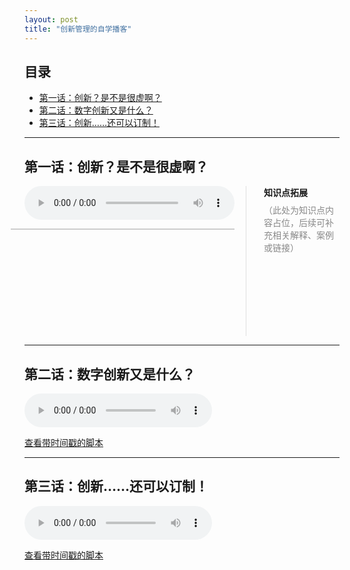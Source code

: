 ```yaml
---
layout: post
title: "创新管理的自学播客"
---
```


## 目录

- [第一话：创新？是不是很虚啊？](#ep1)
- [第二话：数字创新又是什么？](#ep2)
- [第三话：创新……还可以订制！](#ep3)

---

<h2 id="ep1">第一话：创新？是不是很虚啊？</h2>

<div style="display: flex; flex-direction: row; align-items: flex-start; width: 100%; box-sizing: border-box;">
  <!-- 左侧2/3：音频+字幕 -->
  <div style="width: 66.66%; display: flex; flex-direction: column; align-items: flex-end;">
    <div id="audio-player-ep1" style="width: 100%; display: flex; justify-content: flex-end;">
      <audio id="audio-ep1" controls style="width: 100%; max-width: 700px;">
        <source src="/class/assets/podcasts/innovation_ep1.wav" type="audio/wav">
        您的浏览器不支持 audio 元素。
      </audio>
    </div>
    <div id="lrc-container-ep1-wrap" style="width: 100%; max-width: 700px; max-height: 0; min-height: 0; overflow: hidden; border: 1px solid #ccc; padding: 0 10px; margin-top: 1em; background: #fafbfc; transition: max-height 0.5s, padding 0.5s;">
      <div id="lrc-container-ep1" style="width: 100%;">
        <ul id="lrc-list-ep1" style="margin:0; padding:0;"></ul>
      </div>
    </div>
  </div>
  <!-- 竖分隔符和右侧知识点区域 -->
  <div style="width: 33.33%; display: flex; flex-direction: row; align-items: stretch; min-height: 240px;">
    <div style="width: 1px; background: #e0e0e0; margin: 0 18px;"></div>
    <div style="flex: 1; padding-left: 10px;">
      <div style="font-weight: bold; margin-bottom: 8px;">知识点拓展</div>
      <div style="color: #888;">（此处为知识点内容占位，后续可补充相关解释、案例或链接）</div>
    </div>
  </div>
</div>
<script>
async function fetchLRC(url) {
  const res = await fetch(url);
  return await res.text();
}
function parseLRC(lrc) {
  const lines = lrc.split('\n');
  const result = [];
  const timeExp = /^(\d{2}):(\d{2})\s+/;
  for (let line of lines) {
    const match = timeExp.exec(line);
    if (match) {
      const min = parseInt(match[1]);
      const sec = parseInt(match[2]);
      const time = min * 60 + sec;
      const text = line.replace(timeExp, '').trim();
      result.push({ time, text });
    }
  }
  return result;
}
function renderLRC(lrcArr) {
  const ul = document.getElementById('lrc-list-ep1');
  ul.innerHTML = '';
  lrcArr.forEach((item, idx) => {
    const li = document.createElement('li');
    li.textContent = item.text;
    li.setAttribute('data-idx', idx);
    li.style.listStyle = 'none';
    ul.appendChild(li);
  });
}
function syncLRC(audio, lrcArr) {
  const ul = document.getElementById('lrc-list-ep1');
  audio.addEventListener('timeupdate', () => {
    const currentTime = audio.currentTime;
    let idx = 0;
    for (let i = 0; i < lrcArr.length; i++) {
      if (currentTime >= lrcArr[i].time) idx = i;
      else break;
    }
    ul.querySelectorAll('li').forEach(li => li.classList.remove('active'));
    const activeLi = ul.querySelector(`li[data-idx="${idx}"]`);
    if (activeLi) {
      activeLi.classList.add('active');
      activeLi.scrollIntoView({ behavior: 'smooth', block: 'center' });
    }
  });
}
(function() {
  const audio = document.getElementById('audio-ep1');
  const lrcWrap = document.getElementById('lrc-container-ep1-wrap');
  let lrcLoaded = false;
  audio.addEventListener('play', async () => {
    // 展开字幕框
    lrcWrap.style.maxHeight = '240px';
    lrcWrap.style.padding = '10px';
    // 只加载一次字幕
    if (!lrcLoaded) {
      const lrcText = await fetchLRC('/class/assets/podcasts/innovation_ep1.txt');
      const lrcArr = parseLRC(lrcText);
      renderLRC(lrcArr);
      syncLRC(audio, lrcArr);
      lrcLoaded = true;
    }
  });
  // 可选：暂停时折叠字幕框
  // audio.addEventListener('pause', () => {
  //   lrcWrap.style.maxHeight = '0';
  //   lrcWrap.style.padding = '0 10px';
  // });
})();
</script>
<style>
#lrc-list-ep1 li.active {
  color: #fff;
  background: #0078d7;
  font-weight: bold;
}
#lrc-list-ep1 li {
  padding: 2px 0;
  transition: background 0.2s;
  font-size: 1.08em;
  line-height: 1.7;
}
</style>

---

<h2 id="ep2">第二话：数字创新又是什么？</h2>

<audio controls>
  <source src="/class/assets/podcasts/innovation_ep2.wav" type="audio/wav">
  您的浏览器不支持 audio 元素。
</audio>

[查看带时间戳的脚本](/class/assets/podcasts/innovation_ep2.txt)

---

<h2 id="ep3">第三话：创新……还可以订制！</h2>

<audio controls>
  <source src="/class/assets/podcasts/innovation_ep3.wav" type="audio/wav">
  您的浏览器不支持 audio 元素。
</audio>

[查看带时间戳的脚本](/class/assets/podcasts/innovation_ep3.txt)


